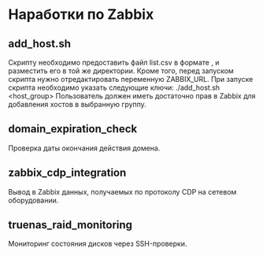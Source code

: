 # Наработки по Zabbix
## add_host.sh
Скрипту необходимо предоставить файл list.csv в формате <hostname>,<ip address> и разместить его в той же директории.
Кроме того, перед запуском скрипта нужно отредактировать переменную ZABBIX_URL.
При запуске скрипта необходимо указать следующие ключи:
./add_host.sh <username> <password> <host_group>
Пользователь должен иметь достаточно прав в Zabbix для добавления хостов в выбранную группу.

## domain_expiration_check
Проверка даты окончания действия домена.

## zabbix_cdp_integration
Вывод в Zabbix данных, получаемых по протоколу CDP на сетевом оборудовании.

## truenas_raid_monitoring
Мониторинг состояния дисков через SSH-проверки.
